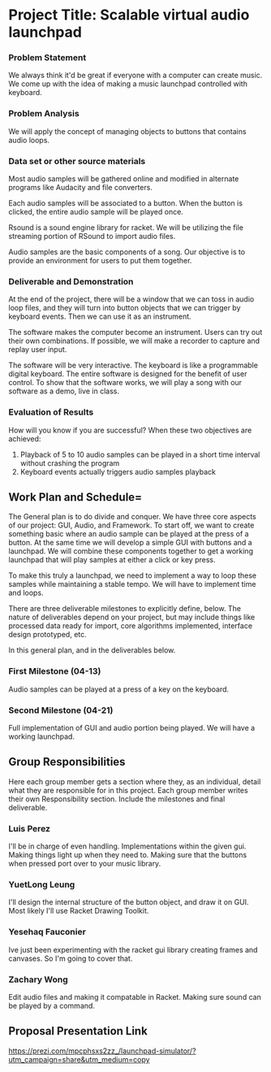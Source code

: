 # Project Title: Scalable virtual audio launchpad
### Problem Statement
We always think it'd be great if everyone with a computer can create music.
We come up with the idea of making a music launchpad controlled with keyboard.

### Problem Analysis
We will apply the concept of managing objects to buttons that contains audio loops.

### Data set or other source materials

Most audio samples will be gathered online and modified in alternate programs like Audacity and file converters.

Each audio samples will be associated to a button. When the button is clicked, the entire audio sample will be played once.

Rsound is a sound engine library for racket.  We will be utilizing the file streaming portion of RSound to import audio files.

Audio samples are the basic components of a song. Our objective is to provide an environment for users to put them together.

### Deliverable and Demonstration

At the end of the project, there will be a window that we can toss in audio loop files, and they will turn into button objects that we can trigger by keyboard events. Then we can use it as an instrument.

The software makes the computer become an instrument. Users can try out their own combinations. If possible, we will make a recorder to capture and replay user input.

The software will be very interactive. The keyboard is like a programmable digital keyboard. The entire software is designed for the benefit of user control. To show that the software works, we will play a song with our software as a demo, live in class.

### Evaluation of Results
How will you know if you are successful?
When these two objectives are achieved:
  1.  Playback of 5 to 10 audio samples can be played in a short time interval without crashing the program
  2.  Keyboard events actually triggers audio samples playback

## Work Plan and Schedule=

The General plan is to do divide and conquer. We have three core aspects of our project: GUI, Audio, and Framework.  To start off, we want to create something basic where an audio sample can be played at the press of a button.  At the same time we will develop a simple GUI with buttons and a launchpad.  We will combine these components together to get a working launchpad that will play samples at either a click or key press.

To make this truly a launchpad, we need to implement a way to loop these samples while maintaining a stable tempo.  We will have to implement time and loops.

There are three deliverable milestones to explicitly define, below. The nature of deliverables depend on your project, but may include things like processed data ready for import, core algorithms implemented, interface design prototyped, etc. 

In this general plan, and in the deliverables below.

### First Milestone (04-13)
Audio samples can be played at a press of a key on the keyboard.

### Second Milestone (04-21)
Full implementation of GUI and audio portion being played.  We will have a working launchpad.

## Group Responsibilities
Here each group member gets a section where they, as an individual, detail what they are responsible for in this project. Each group member writes their own Responsibility section. Include the milestones and final deliverable.

### Luis Perez
I'll be in charge of even handling. Implementations within the given gui. Making things light up when they need to.  Making sure that the buttons when pressed port over to your music library.

### YuetLong Leung
I'll design the internal structure of the button object, and draw it on GUI. Most likely I'll use Racket Drawing Toolkit.

### Yesehaq Fauconier
Ive just been experimenting with the racket gui library creating frames  and canvases. So I'm going to cover that.

### Zachary Wong
Edit audio files and making it compatable in Racket.  Making sure sound can be played by a command.

## Proposal Presentation Link
https://prezi.com/mpcphsxs2zz_/launchpad-simulator/?utm_campaign=share&utm_medium=copy

<!-- Links -->
[piazza]: https://piazza.com/class/i55is8xqqwhmr?cid=453
[markdown]: https://help.github.com/articles/markdown-basics/
